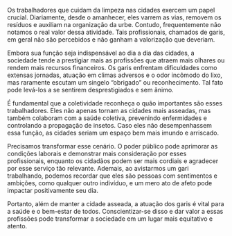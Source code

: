 Os trabalhadores que cuidam da limpeza nas cidades exercem um papel crucial. Diariamente, desde o amanhecer, eles varrem as vias, removem os resíduos e auxiliam na organização da urbe. Contudo, frequentemente não notamos o real valor dessa atividade. Tais profissionais, chamados de garis, em geral não são percebidos e não ganham a valorização que deveriam.

Embora sua função seja indispensável ao dia a dia das cidades, a sociedade tende a prestigiar mais as profissões que atraem mais olhares ou rendem mais recursos financeiros. Os garis enfrentam dificuldades como extensas jornadas, atuação em climas adversos e o odor incômodo do lixo, mas raramente escutam um singelo “obrigado” ou reconhecimento. Tal fato pode levá-los a se sentirem desprestigiados e sem ânimo.

É fundamental que a coletividade reconheça o quão importantes são esses trabalhadores. Eles não apenas tornam as cidades mais asseadas, mas também colaboram com a saúde coletiva, prevenindo enfermidades e controlando a propagação de insetos. Caso eles não desempenhassem essa função, as cidades seriam um espaço bem mais imundo e arriscado.

Precisamos transformar esse cenário. O poder público pode aprimorar as condições laborais e demonstrar mais consideração por esses profissionais, enquanto os cidadãos podem ser mais cordiais e agradecer por esse serviço tão relevante. Ademais, ao avistarmos um gari trabalhando, podemos recordar que eles são pessoas com sentimentos e ambições, como qualquer outro indivíduo, e um mero ato de afeto pode impactar positivamente seu dia.

Portanto, além de manter a cidade asseada, a atuação dos garis é vital para a saúde e o bem-estar de todos. Conscientizar-se disso e dar valor a essas profissões pode transformar a sociedade em um lugar mais equitativo e atento.
